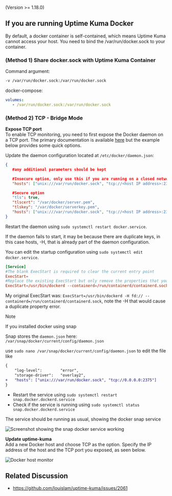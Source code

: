 (Version >= 1.18.0)

## If you are running Uptime Kuma Docker

By default, a docker container is self-contained, which means Uptime Kuma cannot access your host. You need to bind the /var/run/docker.sock to your container.

### (Method 1) Share docker.sock with Uptime Kuma Container

Command argument:
```bash
-v /var/run/docker.sock:/var/run/docker.sock
```

docker-compose:

```yml
volumes:
   - /var/run/docker.sock:/var/run/docker.sock
```

### (Method 2) TCP - Bridge Mode

**Expose TCP port**  
To enable TCP monitoring, you need to first expose the Docker daemon on a TCP port. The primary documentation is available [here](https://docs.docker.com/config/daemon/) but the example below provides some quick options.

Update the daemon configuration located at `/etc/docker/daemon.json`:
```json
{
   #any additional parameters should be kept

   #Insecure option, only use this if you are running on a closed network
   "hosts": ["unix:///var/run/docker.sock", "tcp://<host IP address>:2375"]

   #Secure option
   "tls": true,
   "tlscert": "/var/docker/server.pem",
   "tlskey": "/var/docker/serverkey.pem",
   "hosts": ["unix:///var/run/docker.sock", "tcp://<host IP address>:2376"]
}
```

Restart the daemon using `sudo systemctl restart docker.service`.

If the daemon fails to start, it may be because there are duplicate keys, in this case hosts, -H, that is already part of the daemon configuration.

You can edit the startup configuration using `sudo systemctl edit docker.service`.

```toml
[Service]
#The blank ExecStart is required to clear the current entry point
ExecStart=
#Replace the existing ExecStart but only remove the properties that you have added into the daemon.json file, leave all else the same.
ExecStart=/usr/bin/dockerd --containerd=/run/containerd/containerd.sock
```

My original ExecStart was: `ExecStart=/usr/bin/dockerd -H fd:// --containerd=/run/containerd/containerd.sock`, note the -H that would cause a duplicate property error.


> [!NOTE]
> If you installed docker using snap

Snap stores the `daemon.json` here:  `/var/snap/docker/current/config/daemon.json`

use `sudo nano /var/snap/docker/current/config/daemon.json` to edit the file like

```diff
{
    "log-level":        "error",
    "storage-driver":   "overlay2",
+   "hosts": ["unix:///var/run/docker.sock", "tcp://0.0.0.0:2375"]
}
```

- Restart the service using `sudo systemctl restart snap.docker.dockerd.service`
- Check if the service is running using `sudo systemctl status snap.docker.dockerd.service`

The service should be running as usual, showing the docker snap service

![Screenshot showing the snap docker service working](https://github.com/louislam/uptime-kuma/assets/642149/8494c876-5580-4f87-9ceb-9a5974f1c977)

**Update uptime-kuma**  
Add a new Docker host and choose TCP as the option. Specify the IP address of the host and the TCP port you exposed, as seen below.

![Docker host monitor](img/docker-host.png)

## Related Discussion

- https://github.com/louislam/uptime-kuma/issues/2061
